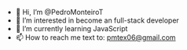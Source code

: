 - 👋 Hi, I’m @PedroMonteiroT
- 👀 I’m interested in become an full-stack developer
- 🌱 I’m currently learning JavaScript
- 📫 How to reach me text to: pmtex06@gmail.com 

<!---
PedroMonteiroT/PedroMonteiroT is a ✨ special ✨ repository because its `README.md` (this file) appears on your GitHub profile.
You can click the Preview link to take a look at your changes.
--->
